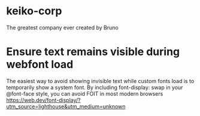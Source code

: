 # keiko-corp
The greatest company ever created by Bruno

# Ensure text remains visible during webfont load
The easiest way to avoid showing invisible text while custom fonts load is to temporarily show a system font. By including font-display: swap in your @font-face style, you can avoid FOIT in most modern browsers
https://web.dev/font-display/?utm_source=lighthouse&utm_medium=unknown
